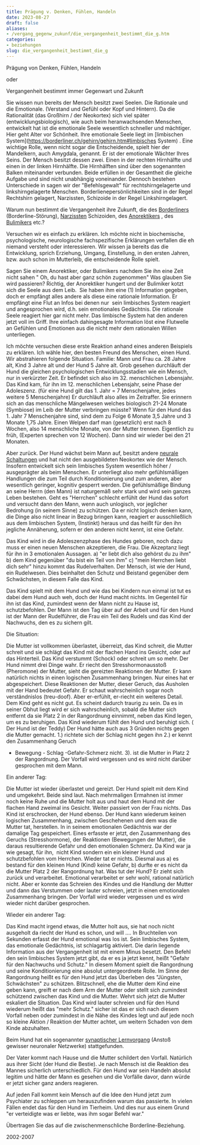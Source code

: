 ```yaml
---
title: Prägung v. Denken, Fühlen, Handeln
date: 2023-08-27
draft: false
aliases:
- /vergang_gegenw_zukunf/die_vergangenheit_bestimmt_die_g.htm
categories:
- beziehungen
slug: die_vergangenheit_bestimmt_die_g
---
```





Prägung von Denken,
Fühlen, Handeln

oder

Vergangenheit bestimmt immer
Gegenwart
und Zukunft

Sie wissen nun bereits der
Mensch besitzt zwei Seelen. Die Rationale und die Emotionale. (Verstand und
Gefühl oder Kopf und Hintern). Da die Rationalität (das Großhirn / der
Neokortex) sich viel später (entwicklungsbiologisch), wie auch beim
heranwachsenden Menschen, entwickelt hat ist die emotionale Seele wesentlich
schneller und mächtiger. Hier geht Alter vor Schönheit. Ihre emotionale Seele
liegt im [limbischen
System](https://borderliner.ch/gehirn/gehirn.htm#limbisches System) . Eine wichtige Rolle, wenn nicht sogar die
Entscheidende, spielt hier der Mandelkern, auch Amygdala, genannt. Er ist der
emotionale Wächter Ihres Seins. Der Mensch besitzt dessen zwei. Einen in der
rechten Hirnhälfte und einen in der linken Hirnhälfte. Die Hirnhälften sind
über den sogenannten Balken miteinander verbunden. Beide erfüllen in der
Gesamtheit die gleiche Aufgabe und sind nicht unabhängig voneinander. Dennoch
bestehen Unterschiede in sagen wir der "Befehlsgewalt" für
rechtshirngelagerte und linkshirngelagerte Menschen.
Borderlienepersönlichkeiten sind in der Regel Rechtshirn gelagert, Narzissten,
Schizoide in der Regel Linkshirngelagert.

Warum nun bestimmt die
Vergangenheit ihre Zukunft, die des [Borderliners](https://borderliner.ch/bord/bord1/bord1.html) (Borderline-Störung), [Narzissten](https://borderliner.ch/narz/narz1.html) Schizoiden, des [Anorektikers](https://borderliner.ch/ess/ess2/anorexianervosa.html) , des [Bulimikers](https://borderliner.ch/ess/ess1/bulemianervosa.html) etc.?

Versuchen wir es einfach zu
erklären. Ich möchte nicht in biochemische, psychologische, neurologische
fachspezifische Erklärungen verfallen die eh niemand versteht oder
interessieren. Wir wissen ja bereits das die Entwicklung, sprich Erziehung,
Umgang, Einstellung, in den ersten Jahren, bzw. auch schon im Mutterleib, die
entscheidende Rolle spielt.

Sagen Sie einem Anorektiker,
oder Bulimikers nachdem Sie ihn eine Zeit nicht sahen " Oh, du hast aber
ganz schön zugenommen" Was glauben Sie wird passieren? Richtig, der
Anorektiker hungert und der Bulimiker kotzt sich die Seele aus dem Leib. 
Sie haben ihm eine (1) Information gegeben, doch er empfängt alles andere als
diese eine rationale Information. Er empfängt eine Flut an Infos bei denen
nur  sein limbisches System reagiert und angesprochen wird, d.h. sein
emotionales Gedächtnis. Die rationale Seele reagiert hier gar nicht mehr. Das
limbische System hat den anderen jetzt voll im Griff. Ihre einfach dahingesagte
Information löst eine Flutwelle an Gefühlen und Emotionen aus die nicht mehr
dem rationalen Willen unterliegen.

Ich möchte versuchen diese
erste Reaktion anhand eines anderen Beispiels zu erklären. Ich wähle hier, den
besten Freund des Menschen, einen Hund. Wir abstrahieren folgende Situation.
Familie: Mann und Frau ca. 28 Jahre alt, Kind 3 Jahre alt und der Hund 5 Jahre
alt. Grob gesehen durchläuft der Hund die gleichen psychologischen
Entwicklungsstadien wie ein Mensch, nur in verkürzter Zeit. Er befindet sich
also im 32. menschlichen Lebensjahr. Das Kind kam, für ihn im 12. menschlichen
Lebensjahr, seine Phase der Adoleszenz. (für eine Hund gilt das 1. Jahr = 7
Menschenjahre, jedes weitere 5 Menschenjahre) Er durchläuft also alles im
Zeitraffer. Sie erinnern sich an das menschliche Mängelwesen welches biologisch
21-24 Monate (Symbiose) im Leib der Mutter verbringen müsste? Wenn für den
Hund das 1. Jahr 7 Menschenjahre sind, sind dem zu Folge 6 Monate 3,5 Jahre und
3 Monate 1,75 Jahre. Einen Welpen darf man (gesetzlich) erst nach 8 Wochen, also
14 menschliche Monate, von der Mutter trennen. Eigentlich zu früh, (Experten
sprechen von 12 Wochen). Dann sind wir wieder bei den 21 Monaten.

Aber zurück. Der Hund wächst
beim Mann auf, besitzt andere [neurale Schaltungen](https://borderliner.ch/gehirn/gehirn.htm#Synapse) und hat nicht den
ausgebildeten Neokortex wie der Mensch. Insofern entwickelt sich sein limbisches
System wesentlich höher / ausgeprägter als beim Menschen. Er unterliegt also
mehr gefühlsmäßigen Handlungen die zum Teil durch Konditionierung und zum
anderen, aber wesentlich geringer, kognitiv gesperrt werden. Die
gefühlsmäßige Bindung an seine Herrn (den Mann) ist naturgemäß sehr stark
und wird sein ganzes Leben bestehen. Geht es "Herrchen" schlecht
erfühlt der Hund das sofort und versucht dann den Mann, wenn auch unlogisch,
vor jeglicher Bedrohung (in seinem Sinne) zu schützen. Da er nicht logisch
denken kann, die Dinge also nicht linear in Bezug bringen kann, reagiert er
ausschließlich aus dem limbischen System, (Instinkt) heraus und das heißt für
den ihn jegliche Annäherung, sofern er den anderen nicht kennt, ist eine Gefahr.

Das Kind wird in die
Adoleszenzphase des Hundes geboren, noch dazu muss er einen neuen Menschen
akzeptieren, die Frau. Die Akzeptanz liegt für ihn in 3 emotionalen Aussagen.
a) "er liebt dich also gehörst du zu ihm" b) dem Kind gegenüber
"du bist ein Teil von ihm" c) "mein Herrchen liebt dich
sehr" hinzu kommt das Rudelverhalten. Der Mensch, ist wie der Hund, ein Rudelwesen.
Dies beinhaltet den Schutz und Beistand gegenüber dem Schwächsten, in diesem
Falle das Kind.

Das Kind spielt mit dem Hund und wie das bei Kindern nun einmal
ist tut es dabei dem Hund auch weh, doch der Hund macht nichts. Im Gegenteil
für ihn ist das Kind, zumindest wenn der Mann nicht zu Hause ist,
schutzbefohlen. Der Mann ist den Tag über auf der Arbeit und für den Hund ist
der Mann der Rudelführer, die Frau ein Teil des Rudels und das Kind der
Nachwuchs, den es zu sichern gilt.

Die Situation:

Die Mutter ist vollkommen
überlastet, überreizt, das Kind schreit, die Mutter schreit und sie schlägt
das Kind mit der flachen Hand ins Gesicht, oder auf das Hinterteil. Das Kind verstummt
(Schock) oder schreit um so
mehr. Der Hund nimmt drei Dinge wahr. Er riecht den Stresshormonausstoß
(Pheromone) der
Mutter, sieht die gereizten Reaktionen der Mutter. Er kann natürlich nichts in einen logischen Zusammenhang bringen.
Nur eines hat er abgespeichert. Diese Reaktionen der Mutter, dieser Geruch, das
Ausholen mit der Hand bedeutet Gefahr. Er schaut wahrscheinlich
sogar noch verständnislos (treu-doof). Aber er-erfühlt, er-riecht ein weiteres
Detail. Dem Kind geht es nicht gut. Es scheint dadurch traurig zu sein. Da es in seiner Obhut liegt wird er sich
wahrscheinlich, sobald die Mutter sich entfernt da sie Platz 2 in der
Rangordnung einnimmt, neben das Kind legen, um es zu beruhigen. Das Kind
wiederum fühlt den Hund und beruhigt sich. ( Der Hund ist der Teddy) Der Hund hätte
auch aus 3 Gründen nichts gegen die Mutter gemacht. 1.) richtete sich der
Schlag nicht gegen ihn 2.) er kennt den Zusammenhang Geruch
- Bewegung - Schlag -Gefahr-Schmerz nicht. 3). ist die Mutter in Platz 2 der
Rangordnung. Der Vorfall wird vergessen und es wird nicht darüber
gesprochen mit dem Mann.

Ein anderer Tag:

Die Mutter ist wieder
überlastet und gereizt. Der Hund spielt mit dem Kind und umgekehrt. Beide sind
laut. Nach mehrmaligen Ermahnen ist immer noch keine Ruhe und die Mutter holt
aus und haut dem Hund mit der flachen Hand zweimal ins Gesicht. Weiter passiert
von der Frau nichts. Das Kind ist erschrocken, der Hund ebenso. Der Hund kann
wiederum keinen logischen Zusammenhang, zwischen Geschehenen und dem was die
Mutter tat, herstellen. In in seinem emotionalen Gedächtnis war der damalige
Tag gespeichert. Eines erfasste er jetzt, den Zusammenhang des Geruchs
(Stresshormone), der Reaktionen (Bewegungen der Mutter), die daraus
resultierende Gefahr und den emotionalen Schmerz. Da Kind war ja wie gesagt,
für ihn,  nicht Kind sondern ein ein kleiner Hund und schutzbefohlen vom
Herrchen. Wieder tat er nichts. Diesmal aus a) es bestand für den kleinen Hund
(Kind) keine Gefahr, b) durfte er es nicht da die Mutter Platz 2 der Rangordnung
hat. Was tut der Hund? Er zieht sich zurück und verarbeitet. Emotional
verarbeitet er sehr wohl, rational natürlich nicht. Aber er konnte das Schreien
des Kindes und die Handlung der Mutter und dann das Verstummen oder lauter
schreien, jetzt in einen emotionalen Zusammenhang bringen. Der Vorfall wird
wieder vergessen und es wird wieder nicht darüber gesprochen.

Wieder ein anderer Tag:

Das Kind macht irgend etwas,
die Mutter holt aus, sie hat noch nicht ausgeholt da riecht der Hund es schon,
und will .... In Bruchteilen von Sekunden erfasst der Hund emotional was los
ist. Sein limbisches System, das emotionale Gedächtnis, ist schlagartig
aktiviert. Die darin liegende Information aus der Vergangenheit ist mit einem
Minus besetzt. Den Befehl den sein limbisches System jetzt gibt, da er es ja
jetzt kennt, heißt "Gefahr für den Nachwuchs und Schutz." In diesem
Moment spielt die Rangordnung und seine Konditionierung eine absolut
untergeordnete Rolle. Im Sinne der Rangordnung heißt es für den Hund jetzt das
Überleben des "Jüngsten, Schwächsten" zu schützen. Blitzschnell,
ehe die Mutter dem Kind eine geben kann, greift er nach dem Arm der Mutter oder
stellt sich zumindest schützend zwischen das Kind und die Mutter. Wehrt sich
jetzt die Mutter eskaliert die Situation. Das Kind wird lauter schreien und für
den Hund wiederum heißt das "mehr Schutz." sicher ist das er sich
nach diesem Vorfall neben oder zumindest in die Nähe des Kindes legt und auf
jede noch so kleine Aktion / Reaktion der Mutter achtet, um weitern Schaden von
dem Kinde abzuhalten.

Beim Hund hat ein sogenannter [synaptischer
Lernvorgang](https://borderliner.ch/gehirn/gehirn.htm#Synapse) (Anstoß gewisser neuronaler Netzwerke) stattgefunden.

Der Vater kommt nach Hause und
die Mutter schildert den Vorfall. Natürlich aus ihrer Sicht (der Hund die
Bestie). Je nach Mensch ist die Reaktion des Mannes sicherlich unterschiedlich.
Für den Hund war sein Handeln absolut legitim und hätte der Mann es gesehen
und die Vorfälle davor, dann würde er jetzt sicher ganz anders
reagieren.

Auf jeden Fall kommt kein
Mensch auf die Idee den Hund jetzt zum Psychiater zu schleppen um herauszufinden
warum das passierte. In vielen Fällen endet das für den Hund im Tierheim. Und
dies nur aus einem Grund "er verteidigte was er liebte, was ihm sogar
Befehl war."

Übertragen Sie das auf die
zwischenmenschliche Borderline-Beziehung.

2002-2007


